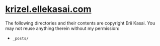 # [krizel.ellekasai.com](http://krizel.ellekasai.com)

The following directories and their contents are copyright Erii Kasai. You may not reuse anything therein without my permission:

* `_posts/`